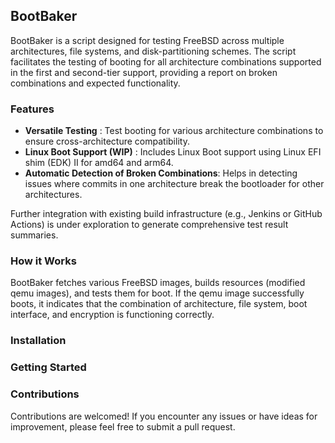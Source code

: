 ## BootBaker

BootBaker is a script designed for testing FreeBSD across multiple architectures, file systems, and disk-partitioning schemes. The script facilitates the testing of booting for all architecture combinations supported in the first and second-tier support, providing a report on broken combinations and expected functionality.

### Features

* **Versatile Testing** : Test booting for various architecture combinations to ensure cross-architecture compatibility.
* **Linux Boot Support (WIP)** : Includes Linux Boot support using Linux EFI shim (EDK) II for amd64 and arm64.
* **Automatic Detection of Broken Combinations**: Helps in detecting issues where commits in one architecture break the bootloader for other architectures.

Further integration with existing build infrastructure (e.g., Jenkins or GitHub Actions) is under exploration to generate comprehensive test result summaries.

### How it Works

BootBaker fetches various FreeBSD images, builds resources (modified qemu images), and tests them for boot. If the qemu image successfully boots, it indicates that the combination of architecture, file system, boot interface, and encryption is functioning correctly.

### Installation

### Getting Started

### Contributions

Contributions are welcomed! If you encounter any issues or have ideas for improvement, please feel free to submit a pull request.